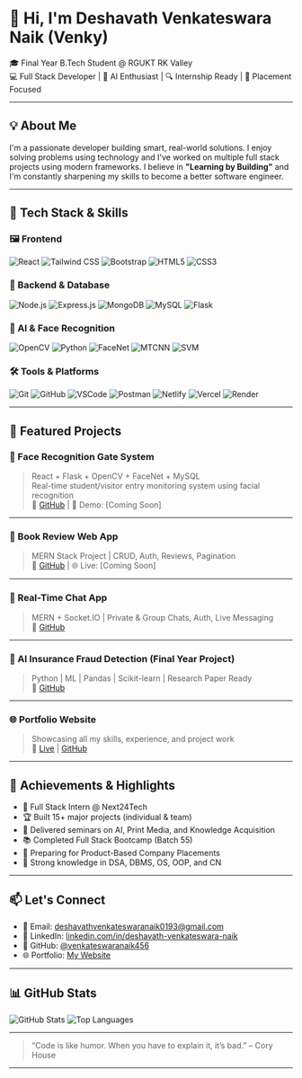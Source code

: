 # 👋 Hi, I'm Deshavath Venkateswara Naik (Venky)

🎓 Final Year B.Tech Student @ RGUKT RK Valley  
💻 Full Stack Developer | 🤖 AI Enthusiast | 🔍 Internship Ready | 🚀 Placement Focused

---

## 💡 About Me

I'm a passionate developer building smart, real-world solutions. I enjoy solving problems using technology and I've worked on multiple full stack projects using modern frameworks. I believe in **"Learning by Building"** and I'm constantly sharpening my skills to become a better software engineer.

---

## 🚀 Tech Stack & Skills

### 🖼️ Frontend
![React](https://img.shields.io/badge/-React-61DAFB?style=for-the-badge&logo=react&logoColor=black)
![Tailwind CSS](https://img.shields.io/badge/-TailwindCSS-38B2AC?style=for-the-badge&logo=tailwind-css&logoColor=white)
![Bootstrap](https://img.shields.io/badge/-Bootstrap-563D7C?style=for-the-badge&logo=bootstrap)
![HTML5](https://img.shields.io/badge/-HTML5-E34F26?style=for-the-badge&logo=html5&logoColor=white)
![CSS3](https://img.shields.io/badge/-CSS3-1572B6?style=for-the-badge&logo=css3)

### 🧩 Backend & Database
![Node.js](https://img.shields.io/badge/-Node.js-339933?style=for-the-badge&logo=node.js)
![Express.js](https://img.shields.io/badge/-Express.js-000000?style=for-the-badge&logo=express&logoColor=white)
![MongoDB](https://img.shields.io/badge/-MongoDB-47A248?style=for-the-badge&logo=mongodb)
![MySQL](https://img.shields.io/badge/-MySQL-005C84?style=for-the-badge&logo=mysql)
![Flask](https://img.shields.io/badge/-Flask-000000?style=for-the-badge&logo=flask)

### 🤖 AI & Face Recognition
![OpenCV](https://img.shields.io/badge/-OpenCV-5C3EE8?style=for-the-badge&logo=opencv&logoColor=white)
![Python](https://img.shields.io/badge/-Python-3776AB?style=for-the-badge&logo=python)
![FaceNet](https://img.shields.io/badge/-FaceNet-FF4088?style=for-the-badge)
![MTCNN](https://img.shields.io/badge/-MTCNN-00BFA5?style=for-the-badge)
![SVM](https://img.shields.io/badge/-SVM-2196F3?style=for-the-badge)

### 🛠️ Tools & Platforms
![Git](https://img.shields.io/badge/-Git-F05032?style=for-the-badge&logo=git)
![GitHub](https://img.shields.io/badge/-GitHub-181717?style=for-the-badge&logo=github)
![VSCode](https://img.shields.io/badge/-VSCode-007ACC?style=for-the-badge&logo=visual-studio-code)
![Postman](https://img.shields.io/badge/-Postman-FF6C37?style=for-the-badge&logo=postman)
![Netlify](https://img.shields.io/badge/-Netlify-00C7B7?style=for-the-badge&logo=netlify)
![Vercel](https://img.shields.io/badge/-Vercel-000000?style=for-the-badge&logo=vercel)
![Render](https://img.shields.io/badge/-Render-2F80ED?style=for-the-badge)

---

## 📌 Featured Projects

### 🔐 Face Recognition Gate System
> React + Flask + OpenCV + FaceNet + MySQL  
> Real-time student/visitor entry monitoring system using facial recognition  
🔗 [GitHub](https://github.com/deshavath-venkateswara-naik/face-recognition-gate-system) | 🎥 Demo: [Coming Soon]

---

### 📖 Book Review Web App
> MERN Stack Project | CRUD, Auth, Reviews, Pagination  
🔗 [GitHub](https://github.com/github.com/deshavath-venkateswara-naik/book-review) | 🌐 Live: [Coming Soon]

---

### 💬 Real-Time Chat App
> MERN + Socket.IO | Private & Group Chats, Auth, Live Messaging  
🔗 [GitHub](https://github.com/github.com/deshavath-venkateswara-naik/devtinderr)

---

### 🧠 AI Insurance Fraud Detection (Final Year Project)
> Python | ML | Pandas | Scikit-learn | Research Paper Ready  
🔗 [GitHub](https://github.com/github.com/deshavath-venkateswara-naik/insurance-fraud-detection)

---

### 🌐 Portfolio Website
> Showcasing all my skills, experience, and project work  
🔗 [Live](https://portfolio-three-indol-xjchcv3wcy.vercel.app/) | [GitHub](https://github.com/github.com/deshavath-venkateswara-naik/portfolio)

---

## 🧠 Achievements & Highlights

- 🌟 Full Stack Intern @ Next24Tech
- 🏆 Built 15+ major projects (individual & team)
- 🎤 Delivered seminars on AI, Print Media, and Knowledge Acquisition
- 📚 Completed Full Stack Bootcamp (Batch 55)
- 🧩 Preparing for Product-Based Company Placements
- 🧠 Strong knowledge in DSA, DBMS, OS, OOP, and CN

---

## 📫 Let's Connect

- 📧 Email: deshavathvenkateswaranaik0193@gmail.com
- 💼 LinkedIn: [linkedin.com/in/deshavath-venkateswara-naik](https://www.linkedin.com/in/deshavath-venkateswara-naik)
- 🐙 GitHub: [@venkateswaranaik456](https://github.com/github.com/deshavath-venkateswara-naik)
- 🌐 Portfolio: [My Website](https://portfolio-three-indol-xjchcv3wcy.vercel.app/)

---

## 📊 GitHub Stats

![GitHub Stats](https://github-readme-stats.vercel.app/api?username=venkateswaranaik456&show_icons=true&theme=radical)
![Top Languages](https://github-readme-stats.vercel.app/api/top-langs/?username=venkateswaranaik456&layout=compact&theme=radical)

---

> “Code is like humor. When you have to explain it, it’s bad.” – Cory House

---
